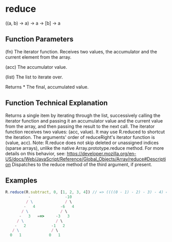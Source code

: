 # reduce

((a, b) → a) → a → [b] → a

## Function Parameters

(fn)
The iterator function. Receives two values, the accumulator and the current element from the array.

(acc)
The accumulator value.

(list)
The list to iterate over.

Returns * The final, accumulated value.

## Function Technical Explanation

Returns a single item by iterating through the list, successively calling the iterator function
and passing it an accumulator value and the current value from the array, and then passing the
result to the next call. The iterator function receives two values: (acc, value). It may use
R.reduced to shortcut the iteration.  The arguments' order of reduceRight's iterator function
is (value, acc).  Note: R.reduce does not skip deleted or unassigned indices (sparse arrays),
unlike the native Array.prototype.reduce method. For more details on this behavior, see: https://developer.mozilla.org/en-US/docs/Web/JavaScript/Reference/Global_Objects/Array/reduce#Description
Dispatches to the reduce method of the third argument, if present.

## Examples
```javascript
R.reduce(R.subtract, 0, [1, 2, 3, 4]) // => ((((0 - 1) - 2) - 3) - 4) = -10
          -               -10
         / \              / \
        -   4           -6   4
       / \              / \
      -   3   ==>     -3   3
     / \              / \
    -   2           -1   2
   / \              / \
  0   1            0   1
```
